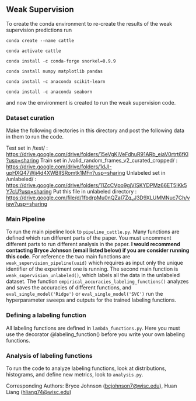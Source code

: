 ## Weak Supervision 

To create the conda environment to re-create the results of the weak supervision predictions run

`conda create --name cattle`

`conda activate cattle`

`conda install -c conda-forge snorkel=0.9.9`

`conda install numpy matplotlib pandas`

`conda install -c anaconda scikit-learn` 

`conda install -c anaconda seaborn` 

and now the environment is created to run the weak supervision code.

### Dataset curation 

Make the following directories in this directory and post the following data in them to run the code. 

Test set in /test/ : https://drive.google.com/drive/folders/15eVgKiVeFdhuR91ARb_eiaV0rtrt6fKl?usp=sharing
Train set in /valid_random_frames_v2_curated_cropped/  : https://drive.google.com/drive/folders/1dJI-upHXQ47Wji4d4XWBIISRomtk1MFn?usp=sharing 
Unlabeled set in /unlabeled/ : https://drive.google.com/drive/folders/11ZcCVpo9gjVISKYDPMz66ET5IKk5Y7cU?usp=sharing 
Put this file in unlabeled directory : https://drive.google.com/file/d/1fbdrpMu0nQZaI7Zq_J3D9XLUMMNuc7Ch/view?usp=sharing 

### Main Pipeline 

To run the main pipeline look to `pipeline_cattle.py`. Many functions are defined which run different parts of the paper.
You must uncomment different parts to run different analysis in the paper. **I would recommend contacting Bryce Johnson (email listed below) if you
are consider running this code.** For reference the two main functions are `weak_supervision_pipeline(uuid)` which requires as input only the unique identifier of the experiment one is running. The second main function is `weak_supervision_unlabeled()`, which labels all the data in the unlabeled dataset. The function `empirical_accuracies_labeling_functions()` analyzes and saves the accuracies of different functions, and `eval_single_model('Ridge')` or `eval_single_model('SVC')` run the hyperparameter sweeps and outputs for the trained labeling functions. 

### Defining a labeling function 

All labeling functions are defined in `lambda_functions.py`. Here you must use the decorator @labeling_function() before you write your own labeling functions. 

### Analysis of labeling functions 

To run the code to analyze labeling functions, look at distributions, histograms, and define new metrics, look to `analysis.py`. 


Corresponding Authors: Bryce Johnson (bcjohnson7@wisc.edu), Huan Liang (hliang74@wisc.edu) 
